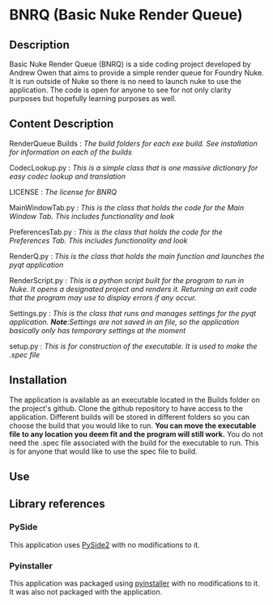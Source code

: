 # BNRQ (Basic Nuke Render Queue)


## Description
Basic Nuke Render Queue (BNRQ) is a side coding project developed by Andrew Owen that aims to provide a simple
render queue for Foundry Nuke. It is run outside of Nuke so there is no need to launch nuke to use the
application. The code is open for anyone to see for not only clarity purposes but hopefully learning
purposes as well. 

## Content Description
RenderQueue Builds : *The build folders for each exe build. See installation for information on each of the builds*

CodecLookup.py : *This is a simple class that is one massive dictionary for easy codec lookup and translation*

LICENSE : *The license for BNRQ*

MainWindowTab.py : *This is the class that holds the code for the Main Window Tab. This includes functionality and look*

PreferencesTab.py : *This is the class that holds the code for the Preferences Tab. This includes functionality and look*

RenderQ.py : *This is the class that holds the main function and launches the pyqt application*

RenderScript.py : *This is a python script built for the program to run in Nuke. It opens a designated project and renders it.
		Returning an exit code that the program may use to display errors if any occur.*
		
Settings.py : *This is the class that runs and manages settings for the pyqt application.*
	***Note***:*Settings are not saved in an file, so the application basically only has temporary settings at the moment*

setup.py : *This is for construction of the executable. It is used to make the .spec file*

## Installation
The application is available as an executable located in the Builds folder on the project's github. Clone the github repository
to have access to the application. Different builds will be stored in different folders so you can choose the build that you
would like to run. **You can move the executable file to any location you deem fit and the program will still work.**
You do not need the .spec file associated with the build for the executable to run. 
This is for anyone that would like to use the spec file to build.

	
## Use


## Library references
### PySide
This application uses [PySide2](https://pypi.org/project/PySide2/) with no modifications to it. 

### Pyinstaller
This application was packaged using [pyinstaller](https://pyinstaller.org/en/stable/installation.html) with no modifications to it. It was also not packaged with the application.

